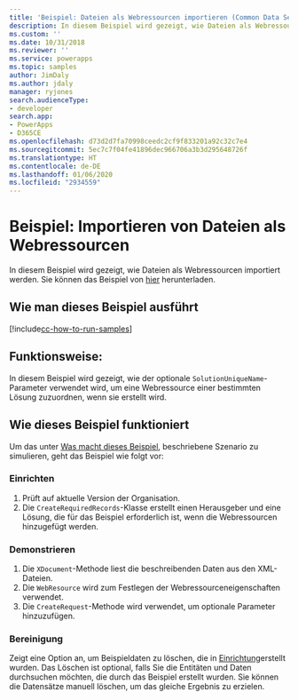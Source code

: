 ```yaml
---
title: 'Beispiel: Dateien als Webressourcen importieren (Common Data Service) | Microsoft-Dokumentation'
description: In diesem Beispiel wird gezeigt, wie Dateien als Webressourcen importiert werden
ms.custom: ''
ms.date: 10/31/2018
ms.reviewer: ''
ms.service: powerapps
ms.topic: samples
author: JimDaly
ms.author: jdaly
manager: ryjones
search.audienceType:
- developer
search.app:
- PowerApps
- D365CE
ms.openlocfilehash: d73d2d7fa70998ceedc2cf9f833201a92c32c7e4
ms.sourcegitcommit: 5ec7c7f04fe41896dec966706a3b3d295648726f
ms.translationtype: HT
ms.contentlocale: de-DE
ms.lasthandoff: 01/06/2020
ms.locfileid: "2934559"
---
```

# <a name="sample-import-files-as-web-resources"></a>Beispiel: Importieren von Dateien als Webressourcen 

In diesem Beispiel wird gezeigt, wie Dateien als Webressourcen importiert werden. Sie können das Beispiel von [hier](https://github.com/microsoft/PowerApps-Samples/tree/master/cds/orgsvc/C%23/ImportWebResources) herunterladen.

## <a name="how-to-run-this-sample"></a>Wie man dieses Beispiel ausführt

[!include[cc-how-to-run-samples](../../includes/cc-how-to-run-samples.md)]

## <a name="what-this-sample-does"></a>Funktionsweise:

In diesem Beispiel wird gezeigt, wie der optionale `SolutionUniqueName`-Parameter verwendet wird, um eine Webressource einer bestimmten Lösung zuzuordnen, wenn sie erstellt wird.

## <a name="how-this-sample-works"></a>Wie dieses Beispiel funktioniert

Um das unter [Was macht dieses Beispiel](#what-this-sample-does), beschriebene Szenario zu simulieren, geht das Beispiel wie folgt vor:

### <a name="setup"></a>Einrichten

1. Prüft auf aktuelle Version der Organisation.
2. Die `CreateRequiredRecords`-Klasse erstellt einen Herausgeber und eine Lösung, die für das Beispiel erforderlich ist, wenn die Webressourcen hinzugefügt werden.


### <a name="demonstrate"></a>Demonstrieren

1. Die `XDocument`-Methode liest die beschreibenden Daten aus den XML-Dateien. 
1. Die `WebResource` wird zum Festlegen der Webressourceneigenschaften verwendet.
1. Die `CreateRequest`-Methode wird verwendet, um optionale Parameter hinzuzufügen.

### <a name="clean-up"></a>Bereinigung

Zeigt eine Option an, um Beispieldaten zu löschen, die in [Einrichtung](#setup)erstellt wurden. Das Löschen ist optional, falls Sie die Entitäten und Daten durchsuchen möchten, die durch das Beispiel erstellt wurden. Sie können die Datensätze manuell löschen, um das gleiche Ergebnis zu erzielen.

